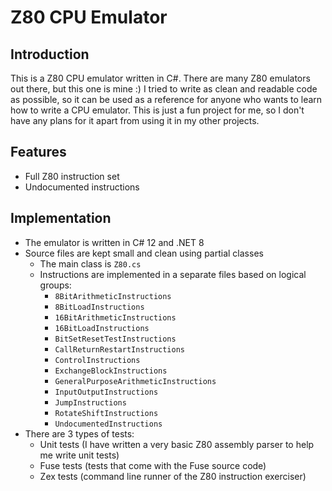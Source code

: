 # Z80 CPU Emulator

## Introduction
This is a Z80 CPU emulator written in C#. There are many Z80 emulators out there, but this one is mine :)
I tried to write as clean and readable code as possible, so it can be used as a reference for anyone who 
wants to learn how to write a CPU emulator. This is just a fun project for me, so I don't have any plans for it
apart from using it in my other projects.

## Features
- Full Z80 instruction set
- Undocumented instructions

## Implementation
- The emulator is written in C# 12 and .NET 8
- Source files are kept small and clean using partial classes
  - The main class is `Z80.cs`
  - Instructions are implemented in a separate files based on logical groups:
    - `8BitArithmeticInstructions`
    - `8BitLoadInstructions`
    - `16BitArithmeticInstructions`
    - `16BitLoadInstructions`
    - `BitSetResetTestInstructions`
    - `CallReturnRestartInstructions`
    - `ControlInstructions`
    - `ExchangeBlockInstructions`
    - `GeneralPurposeArithmeticInstructions`
    - `InputOutputInstructions`
    - `JumpInstructions`
    - `RotateShiftInstructions`
    - `UndocumentedInstructions`
- There are 3 types of tests:
  - Unit tests (I have written a very basic Z80 assembly parser to help me write unit tests)
  - Fuse tests (tests that come with the Fuse source code)
  - Zex tests (command line runner of the Z80 instruction exerciser)

